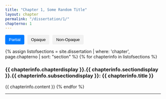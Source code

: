 ```yaml
---
title: "Chapter 1, Some Random Title"
layout: chapter
permalink: "/dissertation/1/"
chapterno: 1
---
```

<style>
.popup {
        display: none;
        position: absolute;
        background-color: white;
        color: black;
        padding: 5px;
        border-radius: 5px;
        border-color: black;
        border-style: solid; 
        border-width: 1px; /* Added border-width */
        z-index: 9999;
        max-width: 220px; /* Set the maximum width for the popup */
        font-size: 15px; /* Added text size */
        font-style: oblique; /* Added text style */
    }

    /* Style for the word "influential" when hovered */
    #word-tooltip:hover {
        text-decoration: underline;
        color: blue; /* Change the color to your preferred hover color */
    }

    .opaque-lines {
        opacity: 1; /* Set initial opacity for partial view */
    }

    .toggle-buttons {
        display: flex;
        gap: 10px;
        margin-bottom: 10px;
    }
    .toggle-button {
        padding: 8px 12px;
        background-color: #f1f1f1;
        border: none;
        border-radius: 4px;
        cursor: pointer;
    }
    .toggle-button.active {
        background-color: #007bff; /* Change to your preferred active button color */
        color: white;
    }
</style>

<div class="toggle-buttons">
<button class="toggle-button active" onclick="toggleOpacity('partial')">Partial</button>
<button class="toggle-button" onclick="toggleOpacity('opaque')">Opaque</button>
<button class="toggle-button" onclick="toggleOpacity('non-opaque')">Non-Opaque</button>
</div>

{% assign listofsections = site.dissertation | where: 'chapter', page.chapterno | sort: "section" %}
{% for chapterinfo in listofsections %}
<h3><a name="{{ page.chapterno }}.{{ chapterinfo.section }}.{{ chapterinfo.subsection }}"></a>{{ chapterinfo.chapterdisplay }}.{{ chapterinfo.sectiondisplay }}.{{ chapterinfo.subsectiondisplay }}: {{ chapterinfo.title }}</h3>
<p>{{ chapterinfo.content }}
{% endfor %}

<hr>

<script>
const wordTooltip = document.getElementById("word-tooltip");
    const popup = document.createElement("div");
    popup.classList.add("popup");
    popup.innerText = "Corpus refers to a large collection of texts that have been collected for statistical analysis. It is used regularly in the fields of computational linguistics and the digital humanities.";

    wordTooltip.addEventListener("mouseover", () => {
        document.body.appendChild(popup);
        const rect = wordTooltip.getBoundingClientRect();
        popup.style.top = `${rect.top - popup.clientHeight + 580}px`; // Adjust positioning to display above the word
        popup.style.left = `${rect.left}px`;
        popup.style.display = "block";
    });

    wordTooltip.addEventListener("mouseout", () => {
        popup.style.display = "none";
        popup.remove();
    });

    function toggleOpacity(mode) {
        const partialLines = document.querySelectorAll('.partial-lines');
        const opaqueLines = document.querySelectorAll('.opaque-lines');
        const CityofChicagoMunicipalTub1-4_1917-1924_358 = document.getElementById('CityofChicagoMunicipalTub1-4_1917-1924_358');
        const 

        if (mode === 'partial') {
            // Toggle partial lines
            partialLines.forEach(line => {
                line.style.backgroundColor = '#000000'; // Set background color to black
                CityofChicagoMunicipalTub1-4_1917-1924_358.src = "{{ site.baseurl }}/assets/items/CityofChicagoMunicipalTub1-4_1917-1924_358_partial.jpg";
            });
            // Ensure opaque lines are fully visible
            opaqueLines.forEach(line => {
                line.style.opacity = '1';
            });

            
        } else if (mode === 'opaque') {
            // Toggle opaque lines
            opaqueLines.forEach(line => {
                line.style.backgroundColor = '#000000'; // Set background color to black
                CityofChicagoMunicipalTub1-4_1917-1924_358.src = "{{ site.baseurl }}/assets/items/CityofChicagoMunicipalTub1-4_1917-1924_358_full.jpg";
                
                               
            });
            // Ensure partial lines are fully visible
            partialLines.forEach(line => {
                line.style.opacity = '1';
            });
        }
        else if (mode === 'non-opaque'){
            CityofChicagoMunicipalTub1-4_1917-1924_358.src = "{{ site.baseurl }}/assets/items/CityofChicagoMunicipalTub1-4_1917-1924_358.jpg";
            
            partialLines.forEach(line => {
                line.style.opacity = '1';
                line.style.backgroundColor = ''
            });
            opaqueLines.forEach(line => {
                line.style.opacity = '1';
                line.style.backgroundColor = ''
            });
        }
    }
	
</script>
